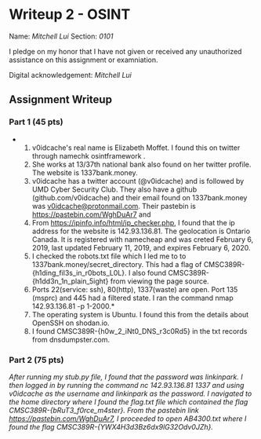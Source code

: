 # Writeup 2 - OSINT

Name: *Mitchell Lui*
Section: *0101*

I pledge on my honor that I have not given or received any unauthorized assistance on this assignment or examniation.

Digital acknowledgement: *Mitchell Lui*

## Assignment Writeup

### Part 1 (45 pts)

* 1. v0idcache's real name is Elizabeth Moffet. I found this on twitter through namechk osintframework .
  2. She works at 13/37th national bank  also found on her twitter profile. The website is 1337bank.money.
  3. v0idcache has a twitter account (@v0idcache) and is followed by UMD Cyber Security Club. They also have a github (github.com/v0idcache) and their email found on 1337bank.money was v0idcache@protonmail.com. Their pastebin is https://pastebin.com/WghDuAr7 and  
  4.  From https://ipinfo.info/html/ip_checker.php, I found that the ip address for the website is 142.93.136.81. The geolocation is Ontario Canada.
 It is registered with namecheap and was creted February 6, 2019, last updated February 11, 2019, and expires February 6, 2020.
  5. I checked the robots.txt file which I led me to to 1337bank.money/secret_directory. This had a flag of CMSC389R-{h1ding_fil3s_in_r0bots_L0L}. I also found CMSC389R-{h1dd3n_1n_plain_5ight} from viewing the page source. 
  6. Ports 22(service: ssh), 80(http), 1337(waste) are open. Port 135 (msprc) and 445 had a filtered state. I ran the command nmap 142.93.136.81 -p 1-2000.*
  7. The operating system is Ubuntu. I found this from the details about OpenSSH on shodan.io.
  8. I found CMSC389R-{h0w_2_iNt0_DNS_r3c0Rd5} in the txt records from dnsdumpster.com.
### Part 2 (75 pts)

*After running my stub.py file, I found that the password was linkinpark. I then logged in by running the command nc 142.93.136.81 1337 and using v0idcache as the username and linkinpark as the password. I navigated to the home directory where I found the flag.txt file which contained the flag CMSC389R-{bRuT3_f0rce_m4ster}. From the pastebin link https://pastebin.com/WghDuAr7, I proceeded to open AB4300.txt where I found the flag CMSC389R-{YWX4H3d3Bz6dx9lG32Odv0JZh}.*
